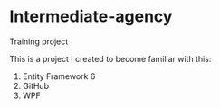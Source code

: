 # Intermediate-agency
Training project

This is a project I created to become familiar with this:
1) Entity Framework 6
2) GitHub
3) WPF
